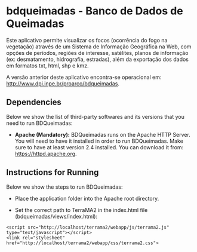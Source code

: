 # bdqueimadas - Banco de Dados de Queimadas

Este aplicativo permite visualizar os focos (ocorrência do fogo na vegetação) através de um Sistema de Informação Geográfica na Web, com opções de períodos, regiões de interesse, satélites, planos de informação (ex: desmatamento, hidrografia, estradas), além da exportação dos dados em formatos txt, html, shp e kmz.

A versão anterior deste aplicativo encontra-se operacional em: http://www.dpi.inpe.br/proarco/bdqueimadas.

## Dependencies

Below we show the list of third-party softwares and its versions that you need to run BDQueimadas:

- **Apache (Mandatory):** BDQueimadas runs on the Apache HTTP Server. You will need to have it installed in order to run BDQueimadas. Make sure to have at least version 2.4 installed. You can download it from: https://httpd.apache.org.

## Instructions for Running

Below we show the steps to run BDQueimadas:

- Place the application folder into the Apache root directory.

- Set the correct path to TerraMA2 in the index.html file (bdqueimadas/views/index.html):

```
<script src="http://localhost/terrama2/webapp/js/terrama2.js" type="text/javascript"></script>
<link rel="stylesheet" href="http://localhost/terrama2/webapp/css/terrama2.css">
```
